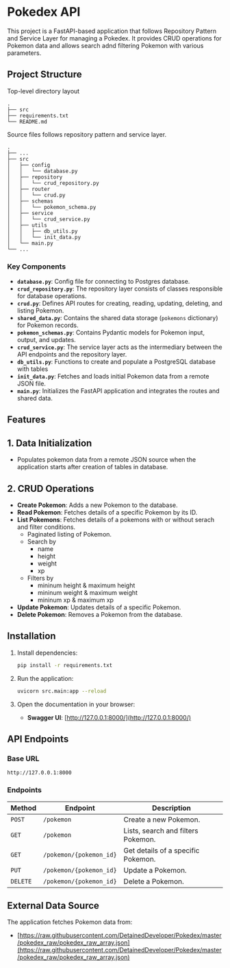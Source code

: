 # Pokedex API

This project is a FastAPI-based application that follows Repository Pattern and Service Layer for managing a Pokedex. It provides CRUD operations for Pokemon data and allows search adnd filtering Pokemon with various parameters.

## Project Structure

Top-level directory layout
```
.
├── src
├── requirements.txt
└── README.md
```
Source files follows repository pattern and service layer.
```
.
├── ...
├── src           
│   ├── config 
│   │   └── database.py
│   ├── repository
│   │   └── crud_repository.py
│   ├── router
│   │   └── crud.py
│   ├── schemas
│   │   └── pokemon_schema.py
│   ├── service 
│   │   └── crud_service.py
│   ├── utils
│   │   ├── db_utils.py
│   │   └── init_data.py
│   └── main.py
└── ...

```
### Key Components

- **`database.py`**: Config file for connecting to Postgres database.
- **`crud_repository.py`**: The repository layer consists of classes responsible for database operations.
- **`crud.py`**: Defines API routes for creating, reading, updating, deleting, and listing Pokemon.
- **`shared_data.py`**: Contains the shared data storage (`pokemons` dictionary) for Pokemon records.
- **`pokemon_schemas.py`**: Contains Pydantic models for Pokemon input, output, and updates.
- **`crud_service.py`**: The service layer acts as the intermediary between the API endpoints and the repository layer. 
- **`db_utils.py`**: Functions to create and populate a PostgreSQL database with tables
- **`init_data.py`**: Fetches and loads initial Pokemon data from a remote JSON file.
- **`main.py`**: Initializes the FastAPI application and integrates the routes and shared data.

## Features

  ## 1. Data Initialization

  -  Populates pokemon data from a remote JSON source when the application starts after creation of tables in database.

  ## 2. CRUD Operations

  - **Create Pokemon**: Adds a new Pokemon to the database.
  - **Read Pokemon**: Fetches details of a specific Pokemon by its ID.
  - **List Pokemons**: Fetches details of a pokemons with or without serach and filter conditions.
    - Paginated listing of Pokemon.
    - Search by 
      - name
      - height
      - weight
      - xp
    - Filters by 
      - mininum height & maximum height
      - mininum weight & maximum weight
      - mininum xp & maximum xp
  - **Update Pokemon**: Updates details of a specific Pokemon.
  - **Delete Pokemon**: Removes a Pokemon from the database.

## Installation

1. Install dependencies:
   ```bash
   pip install -r requirements.txt
   ```

2. Run the application:
   ```bash
   uvicorn src.main:app --reload
   ```

3. Open the documentation in your browser:
   - **Swagger UI**: [http://127.0.0.1:8000/](http://127.0.0.1:8000/)

## API Endpoints

### Base URL
`http://127.0.0.1:8000`

### Endpoints

| Method   | Endpoint                | Description                       |
|----------|-------------------------|-----------------------------------|
| `POST`   | `/pokemon`              | Create a new Pokemon.            |
| `GET`    | `/pokemon`              | Lists, search and filters Pokemon.|
| `GET`    | `/pokemon/{pokemon_id}` | Get details of a specific Pokemon.|
| `PUT`    | `/pokemon/{pokemon_id}` | Update a Pokemon.                |
| `DELETE` | `/pokemon/{pokemon_id}` | Delete a Pokemon.                |


## External Data Source

The application fetches Pokemon data from:
- [https://raw.githubusercontent.com/DetainedDeveloper/Pokedex/master/pokedex_raw/pokedex_raw_array.json](https://raw.githubusercontent.com/DetainedDeveloper/Pokedex/master/pokedex_raw/pokedex_raw_array.json)
